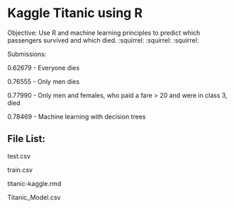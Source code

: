 Kaggle Titanic using R
=======================

Objective: Use R and machine learning principles to predict which passengers survived and which died. :squirrel: :squirrel: :squirrel:

Submissions:

0.62679 - Everyone dies

0.76555 - Only men dies

0.77990 - Only men and females, who paid a fare > 20 and were in class 3, died

0.78469 - Machine learning with decision trees


File List:
----------
test.csv

train.csv

titanic-kaggle.rmd

Titanic_Model.csv
